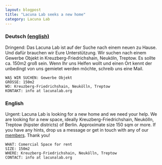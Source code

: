 ```yaml
---
layout: blogpost
title: "Lacuna Lab seeks a new home"
category: Lacuna Lab
---
```



### Deutsch [(english)](#english)

Dringend: Das Lacuna Lab ist auf der Suche nach einem neuen zu Hause. Und dafür brauchen wir Eure Unterstützung. Wir suchen nach einem Gewerbe Objekt in Kreuzberg-Friedrichshain, Neuköln, Treptow. Es sollte ca. 150m2 groß sein. Wenn Ihr uns Helfen wollt und einen Ort kennt der unbedingt von uns gemietet werden möchte, schreib uns eine Mail.

    WAS WIR SUCHEN: Gewerbe Objekt  
    GRÖSSE: 150m2
    WO: Kreuzberg-Friedrichshain, Neukölln, Treptow
    KONTAKT: info at lacunalab.org


### English 

Urgent: Lacuna Lab is looking for a new home and we need your help. We are looking for a new space, ideally Kreuzberg-Friedrichshain, Neukölln, Treptow (hipster districts) of Berlin. Approximate size 150 sqm or more. If you have any hints, drop us a message or get in touch with any of our [members](/index.html#members). Thank you!
			
    WHAT: Comercial Space for rent
    SIZE: 150m2
    WHERE: Kreuzberg-Friedrichshain, Neukölln, Treptow
    CONTACT: info at lacunalab.org




			
